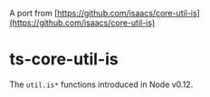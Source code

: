 A port from [https://github.com/isaacs/core-util-is](https://github.com/isaacs/core-util-is)

# ts-core-util-is

The `util.is*` functions introduced in Node v0.12.
